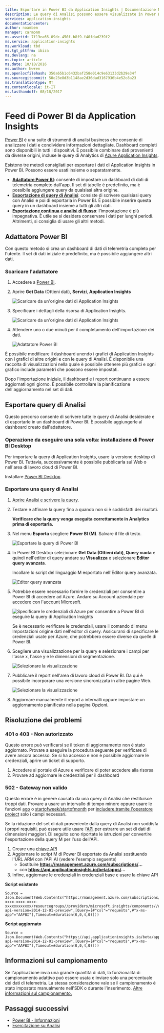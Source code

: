 ```yaml
---
title: Esportare in Power BI da Application Insights | Documentazione Microsoft
description: Le query di Analisi possono essere visualizzate in Power BI.
services: application-insights
documentationcenter: 
author: noamben
manager: carmonm
ms.assetid: 7f13ea66-09dc-450f-b8f9-f40fdad239f2
ms.service: application-insights
ms.workload: tbd
ms.tgt_pltfrm: ibiza
ms.devlang: na
ms.topic: article
ms.date: 10/18/2016
ms.author: bwren
ms.openlocfilehash: 350a65b1c6432baf258e014c9e63133d2b29e34f
ms.sourcegitcommit: 50e23e8d3b1148ae2d36dad3167936b4e52c8a23
ms.translationtype: MT
ms.contentlocale: it-IT
ms.lasthandoff: 08/18/2017
---
```

# <a name="feed-power-bi-from-application-insights"></a>Feed di Power BI da Application Insights
[Power BI](http://www.powerbi.com/) è una suite di strumenti di analisi business che consente di analizzare i dati e condividere informazioni dettagliate. Dashboard completi sono disponibili in tutti i dispositivi. È possibile combinare dati provenienti da diverse origini, incluse le query di Analytics di [Azure Application Insights](app-insights-overview.md).

Esistono tre metodi consigliati per esportare i dati di Application Insights in Power BI. Possono essere usati insieme o separatamente.

* [**Adattatore Power BI**](#power-pi-adapter): consente di impostare un dashboard di dati di telemetria completo dall'app. Il set di tabelle è predefinito, ma è possibile aggiungere query da qualsiasi altra origine.
* [**Esportazione di query di Analisi**](#export-analytics-queries): consiste di scrivere qualsiasi query con Analisi e poi di esportarla in Power BI. È possibile inserire questa query in un dashboard insieme a tutti gli altri dati.
* [**Esportazione continua e analisi di flusso**](app-insights-export-stream-analytics.md): l'impostazione è più impegnativa. È utile se si desidera conservare i dati per lunghi periodi. Altrimenti, si consiglia di usare gli altri metodi.

## <a name="power-bi-adapter"></a>Adattatore Power BI
Con questo metodo si crea un dashboard di dati di telemetria completo per l'utente. Il set di dati iniziale è predefinito, ma è possibile aggiungere altri dati.

### <a name="get-the-adapter"></a>Scaricare l'adattatore
1. Accedere a [Power BI](https://app.powerbi.com/).
2. Aprire **Get Data** (Ottieni dati), **Servizi**, **Application Insights**
   
    ![Scaricare da un'origine dati di Application Insights](./media/app-insights-export-power-bi/power-bi-adapter.png)
3. Specificare i dettagli della risorsa di Application Insights.
   
    ![Scaricare da un'origine dati di Application Insights](./media/app-insights-export-power-bi/azure-subscription-resource-group-name.png)
4. Attendere uno o due minuti per il completamento dell'importazione dei dati.
   
    ![Adattatore Power BI](./media/app-insights-export-power-bi/010.png)

È possibile modificare il dashboard unendo i grafici di Application Insights con i grafici di altre origini e con le query di Analisi. È disponibile una raccolta di visualizzazioni nella quale è possibile ottenere più grafici e ogni grafico include parametri che possono essere impostati.

Dopo l'importazione iniziale, il dashboard e i report continuano a essere aggiornati ogni giorno. È possibile controllare la pianificazione dell'aggiornamento nel set di dati.

## <a name="export-analytics-queries"></a>Esportare query di Analisi
Questo percorso consente di scrivere tutte le query di Analisi desiderate e di esportarle in un dashboard di Power BI. È possibile aggiungerle al dashboard creato dall'adattatore.

### <a name="one-time-install-power-bi-desktop"></a>Operazione da eseguire una sola volta: installazione di Power BI Desktop
Per importare la query di Application Insights, usare la versione desktop di Power BI. Tuttavia, successivamente è possibile pubblicarla sul Web o nell'area di lavoro cloud di Power BI. 

Installare [Power BI Desktop](https://powerbi.microsoft.com/en-us/desktop/).

### <a name="export-an-analytics-query"></a>Esportare una query di Analisi
1. [Aprire Analisi e scrivere la query](app-insights-analytics-tour.md).
2. Testare e affinare la query fino a quando non si è soddisfatti dei risultati.

   **Verificare che la query venga eseguita correttamente in Analytics prima di esportarla.**
3. Nel menu **Esporta** scegliere **Power BI (M)**. Salvare il file di testo.
   
    ![Esportare la query di Power BI](./media/app-insights-export-power-bi/analytics-export-power-bi.png)
4. In Power BI Desktop selezionare **Get Data (Ottieni dati), Query vuota** e quindi nell'editor di query andare su **Visualizza** e selezionare **Editor query avanzata**.

    Incollare lo script del linguaggio M esportato nell'Editor query avanzata.

    ![Editor query avanzata](./media/app-insights-export-power-bi/power-bi-import-analytics-query.png)

1. Potrebbe essere necessario fornire le credenziali per consentire a Power BI di accedere ad Azure. Andare su Account aziendale per accedere con l'account Microsoft.
   
    ![Specificare le credenziali di Azure per consentire a Power BI di eseguire la query di Application Insights](./media/app-insights-export-power-bi/power-bi-import-sign-in.png)

    Se è necessario verificare le credenziali, usare il comando di menu Impostazioni origine dati nell'editor di query. Assicurarsi di specificare le credenziali usate per Azure, che potrebbero essere diverse da quelle di Power BI.
2. Scegliere una visualizzazione per la query e selezionare i campi per l'asse x, l'asse y e le dimensioni di segmentazione.
   
    ![Selezionare la visualizzazione](./media/app-insights-export-power-bi/power-bi-analytics-visualize.png)
3. Pubblicare il report nell'area di lavoro cloud di Power BI. Da qui è possibile incorporare una versione sincronizzata in altre pagine Web.
   
    ![Selezionare la visualizzazione](./media/app-insights-export-power-bi/publish-power-bi.png)
4. Aggiornare manualmente il report a intervalli oppure impostare un aggiornamento pianificato nella pagina Opzioni.

## <a name="troubleshooting"></a>Risoluzione dei problemi

### <a name="401-or-403-unauthorized"></a>401 o 403 - Non autorizzato 
Questo errore può verificarsi se il token di aggiornamento non è stato aggiornato. Provare a eseguire la procedura seguente per verificare di avere ancora accesso. Se si ha accesso e non è possibile aggiornare le credenziali, aprire un ticket di supporto.

1. Accedere al portale di Azure e verificare di poter accedere alla risorsa
2. Provare ad aggiornare le credenziali per il dashboard

### <a name="502-bad-gateway"></a>502 - Gateway non valido
Questo errore è in genere causato da una query di Analisi che restituisce troppi dati. Provare a usare un intervallo di tempo minore oppure usare le funzioni [ago](https://docs.microsoft.com/en-us/azure/application-insights/app-insights-analytics-reference#ago) o [startofweek/startofmonth](https://docs.microsoft.com/en-us/azure/application-insights/app-insights-analytics-reference#startofweek) per [includere tramite l'operatore project](https://docs.microsoft.com/en-us/azure/application-insights/app-insights-analytics-reference#project-operator) solo i campi necessari.

Se la riduzione del set di dati proveniente dalla query di Analisi non soddisfa i propri requisiti, può essere utile usare l'[API](https://dev.applicationinsights.io/documentation/overview) per estrarre un set di dati di dimensioni maggiori. Di seguito sono riportate le istruzioni per convertire l'esportazione della query M per l'uso dell'API.

1. Creare una [chiave API](https://dev.applicationinsights.io/documentation/Authorization/API-key-and-App-ID)
2. Aggiornare lo script M di Power BI esportato da Analisi sostituendo l'URL ARM con l'API AI (vedere l'esempio seguente)
   * Sostituire **https://management.azure.com/subscriptions/...**
   * con **https://api.applicationinsights.io/beta/apps/...**
3. Infine, aggiornare le credenziali in credenziali base e usare la chiave API
  

**Script esistente**
 ```
 Source = Json.Document(Web.Contents("https://management.azure.com/subscriptions/xxxxxxxx-xxxx-xxxx-xxxx-xxxxxxxxxxxx/resourcegroups//providers/microsoft.insights/components//api/query?api-version=2014-12-01-preview",[Query=[#"csl"="requests",#"x-ms-app"="AAPBI"],Timeout=#duration(0,0,4,0)]))
 ```
**Script aggiornato**
 ```
 Source = Json.Document(Web.Contents("https://api.applicationinsights.io/beta/apps/<APPLICATION_ID>/query?api-version=2014-12-01-preview",[Query=[#"csl"="requests",#"x-ms-app"="AAPBI"],Timeout=#duration(0,0,4,0)]))
 ```

## <a name="about-sampling"></a>Informazioni sul campionamento
Se l'applicazione invia una grande quantità di dati, la funzionalità di campionamento adattivo può essere usata e inviare solo una percentuale dei dati di telemetria. La stessa considerazione vale se il campionamento è stato impostato manualmente nell'SDK o durante l'inserimento. [Altre informazioni sul campionamento.](app-insights-sampling.md)


## <a name="next-steps"></a>Passaggi successivi
* [Power BI - Informazioni](http://www.powerbi.com/learning/)
* [Esercitazione su Analisi](app-insights-analytics-tour.md)

